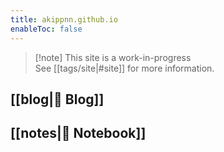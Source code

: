 ```yaml
---
title: akippnn.github.io
enableToc: false
---
```


> [!note] This site is a work-in-progress  
> See [[tags/site|#site]] for more information.

## [[blog|📰 Blog]]

## [[notes|📒 Notebook]]
